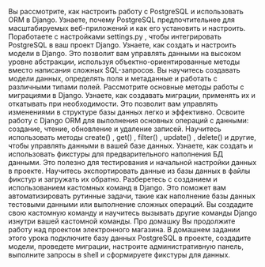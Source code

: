 Вы рассмотрите, как настроить работу с PostgreSQL и использовать ORM в Django. Узнаете, почему PostgreSQL предпочтительнее для масштабируемых веб-приложений и как его установить и настроить. Поработаете с настройками 
settings.py
, чтобы интегрировать PostgreSQL в ваш проект Django.
 Узнаете, как создать и настроить модели в Django. Это позволит вам управлять данными на высоком уровне абстракции, используя объектно-ориентированные методы вместо написания сложных SQL-запросов. Вы научитесь создавать модели данных, определять поля и метаданные и работать с различными типами полей.
 Рассмотрите основные методы работы с миграциями в Django. Узнаете, как создавать миграции, применять их и откатывать при необходимости. Это позволит вам управлять изменениями в структуре базы данных легко и эффективно.
 Освоите работу с Django ORM для выполнения основных операций с данными: создание, чтение, обновление и удаление записей. Научитесь использовать методы 
create()
, 
get()
, 
filter()
, 
update()
, 
delete()
 и другие, чтобы управлять данными в вашей базе данных.
 Узнаете, как создать и использовать фикстуры для предварительного наполнения БД данными. Это полезно для тестирования и начальной настройки данных в проекте. Научитесь экспортировать данные из базы данных в файлы фикстур и загружать их обратно.
 Разберетесь с созданием и использованием кастомных команд в Django. Это поможет вам автоматизировать рутинные задачи, такие как наполнение базы данных тестовыми данными или выполнение сложных операций. Вы создадите свою кастомную команду и научитесь вызывать другие команды Django изнутри вашей кастомной команды.
Про домашку
Вы продолжите работу над проектом электронного магазина. В домашнем задании этого урока подключите базу данных PostgreSQL в проекте, создадите модели, проведете миграции, настроите административную панель, выполните запросы в shell и сформируете фикстуры для данных.
